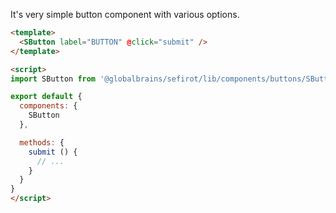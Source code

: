It's very simple button component with various options.

```html
<template>
  <SButton label="BUTTON" @click="submit" />
</template>

<script>
import SButton from '@globalbrains/sefirot/lib/components/buttons/SButton'

export default {
  components: {
    SButton
  },

  methods: {
    submit () {
      // ...
    }
  }
}
</script>
```
